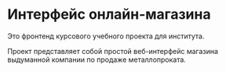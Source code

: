 # Интерфейс онлайн-магазина

Это фронтенд курсового учебного проекта для института.

Проект представляет собой простой веб-интерфейс магазина выдуманной компании по продаже металлопроката.
